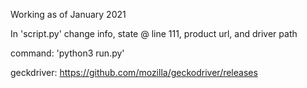 
Working as of January 2021

In 'script.py' change info, state @ line 111, product url, and driver path

command: 'python3 run.py'

geckdriver: https://github.com/mozilla/geckodriver/releases
